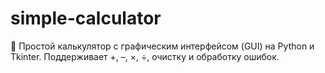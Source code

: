 # simple-calculator
🧮 Простой калькулятор с графическим интерфейсом (GUI) на Python и Tkinter. Поддерживает +, –, ×, ÷, очистку и обработку ошибок.
